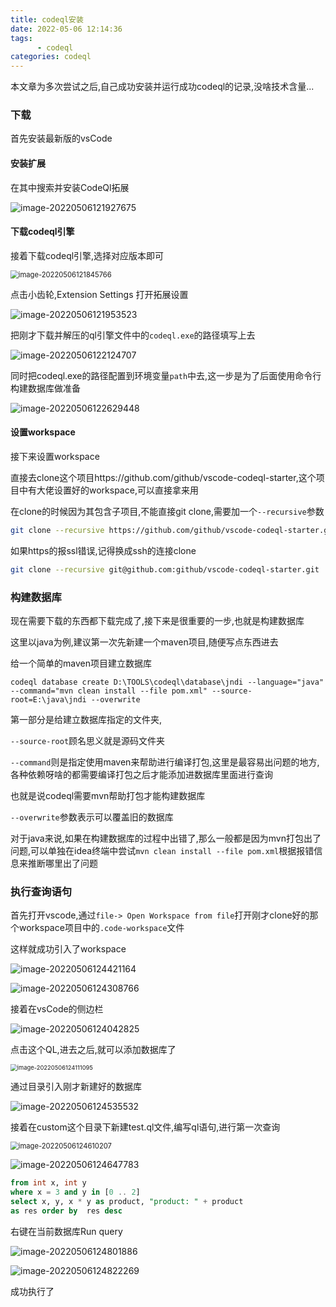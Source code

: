 ```yaml
---
title: codeql安装
date: 2022-05-06 12:14:36
tags:
      - codeql
categories: codeql
---
```


本文章为多次尝试之后,自己成功安装并运行成功codeql的记录,没啥技术含量...<!--more-->

### 下载

首先安装最新版的vsCode

#### 安装扩展

在其中搜索并安装CodeQl拓展

![image-20220506121927675](https://blue-satchel.oss-cn-chengdu.aliyuncs.com/img/image-20220506121927675.png)

#### 下载codeql引擎

接着下载codeql引擎,选择对应版本即可

<img src="https://blue-satchel.oss-cn-chengdu.aliyuncs.com/img/image-20220506121845766.png" alt="image-20220506121845766" style="zoom:80%;" />

点击小齿轮,Extension Settings 打开拓展设置

![image-20220506121953523](https://blue-satchel.oss-cn-chengdu.aliyuncs.com/img/image-20220506121953523.png)

把刚才下载并解压的ql引擎文件中的`codeql.exe`的路径填写上去

![image-20220506122124707](https://blue-satchel.oss-cn-chengdu.aliyuncs.com/img/image-20220506122124707.png)

同时把codeql.exe的路径配置到环境变量`path`中去,这一步是为了后面使用命令行构建数据库做准备

![image-20220506122629448](https://blue-satchel.oss-cn-chengdu.aliyuncs.com/img/image-20220506122629448.png)

#### 设置workspace

接下来设置workspace

直接去clone这个项目https://github.com/github/vscode-codeql-starter,这个项目中有大佬设置好的workspace,可以直接拿来用

在clone的时候因为其包含子项目,不能直接git clone,需要加一个`--recursive`参数

```bash
git clone --recursive https://github.com/github/vscode-codeql-starter.git
```

如果https的报ssl错误,记得换成ssh的连接clone

```bash
git clone --recursive git@github.com:github/vscode-codeql-starter.git
```

### 构建数据库

现在需要下载的东西都下载完成了,接下来是很重要的一步,也就是构建数据库

这里以java为例,建议第一次先新建一个maven项目,随便写点东西进去

给一个简单的maven项目建立数据库

```
codeql database create D:\TOOLS\codeql\database\jndi --language="java" --command="mvn clean install --file pom.xml" --source-root=E:\java\jndi --overwrite
```

第一部分是给建立数据库指定的文件夹,

`--source-root`顾名思义就是源码文件夹

`--command`则是指定使用maven来帮助进行编译打包,这里是最容易出问题的地方,各种依赖呀啥的都需要编译打包之后才能添加进数据库里面进行查询

也就是说codeql需要mvn帮助打包才能构建数据库

`--overwrite`参数表示可以覆盖旧的数据库

对于java来说,如果在构建数据库的过程中出错了,那么一般都是因为mvn打包出了问题,可以单独在idea终端中尝试`mvn clean install --file pom.xml`根据报错信息来推断哪里出了问题

### 执行查询语句

首先打开vscode,通过`file-> Open Workspace from file`打开刚才clone好的那个workspace项目中的`.code-workspace`文件

这样就成功引入了workspace

![image-20220506124421164](https://blue-satchel.oss-cn-chengdu.aliyuncs.com/img/image-20220506124421164.png)

![image-20220506124308766](https://blue-satchel.oss-cn-chengdu.aliyuncs.com/img/image-20220506124308766.png)

接着在vsCode的侧边栏

![image-20220506124042825](https://blue-satchel.oss-cn-chengdu.aliyuncs.com/img/image-20220506124042825.png)

点击这个QL,进去之后,就可以添加数据库了

<img src="https://blue-satchel.oss-cn-chengdu.aliyuncs.com/img/image-20220506124111095.png" alt="image-20220506124111095" style="zoom:67%;" />

通过目录引入刚才新建好的数据库

![image-20220506124535532](https://blue-satchel.oss-cn-chengdu.aliyuncs.com/img/image-20220506124535532.png)

接着在custom这个目录下新建test.ql文件,编写ql语句,进行第一次查询

<img src="https://blue-satchel.oss-cn-chengdu.aliyuncs.com/img/image-20220506124610207.png" alt="image-20220506124610207" style="zoom:80%;" />

![image-20220506124647783](https://blue-satchel.oss-cn-chengdu.aliyuncs.com/img/image-20220506124647783.png)

```sql
from int x, int y
where x = 3 and y in [0 .. 2]
select x, y, x * y as product, "product: " + product
as res order by  res desc
```

右键在当前数据库Run query

![image-20220506124801886](https://blue-satchel.oss-cn-chengdu.aliyuncs.com/img/image-20220506124801886.png)

![image-20220506124822269](https://blue-satchel.oss-cn-chengdu.aliyuncs.com/img/image-20220506124822269.png)

成功执行了
